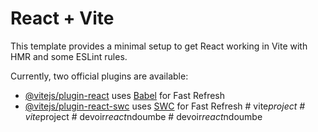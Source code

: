# React + Vite

This template provides a minimal setup to get React working in Vite with HMR and some ESLint rules.

Currently, two official plugins are available:

- [@vitejs/plugin-react](https://github.com/vitejs/vite-plugin-react/blob/main/packages/plugin-react/README.md) uses [Babel](https://babeljs.io/) for Fast Refresh
- [@vitejs/plugin-react-swc](https://github.com/vitejs/vite-plugin-react-swc) uses [SWC](https://swc.rs/) for Fast Refresh
#   v i t e _ p r o j e c t  
 #   v i t e _ p r o j e c t  
 #   d e v o i r _ r e a c t _ n d o u m b e  
 #   d e v o i r _ r e a c t _ n d o u m b e  
 